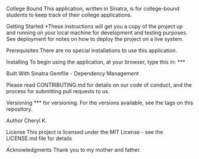 
College Bound
This application, written in Sinatra, is for college-bound students to keep track of their college applications.

Getting Started
*These instructions will get you a copy of the project up and running on your local machine for development and testing purposes. See deployment for notes on how to deploy the project on a live system.

Prerequisites
There are no special installations to use this application.


Installing
To begin using the application, at your browser, type this in: ***



Built With
Sinatra
Gemfile - Dependency Management

Please read CONTRIBUTING.md for details on our code of conduct, and the process for submitting pull requests to us.

Versioning
*** for versioning. For the versions available, see the tags on this repository.

Author
Cheryl K.


License
This project is licensed under the MIT License - see the LICENSE.md file for details

Acknowledgments
Thank you to my mother and father.
